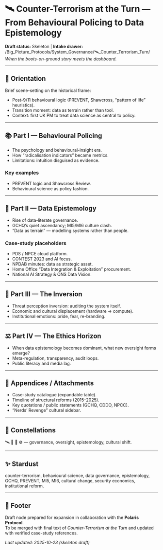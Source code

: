<!-- Intake drawer header
Draft skeleton for the “Counter-Terrorism at the Turn” mega-node.  
Scaffold of sections and case-study placeholders tracing the UK shift from behavioural policing to data epistemology. -->

# 🛰 Counter-Terrorism at the Turn — From Behavioural Policing to Data Epistemology  
**Draft status:** Skeleton | **Intake drawer:** /Big_Picture_Protocols/System_Governance/🛰_Counter_Terrorism_Turn/  
*When the boots-on-ground story meets the dashboard.*

---

## 🧭 Orientation  
Brief scene-setting on the historical frame:  
- Post-9/11 behavioural logic (PREVENT, Shawcross, “pattern of life” heuristics).  
- Transition moment: data as terrain rather than tool.  
- Context: first UK PM to treat data science as central to policy.

---

## 📚 Part I — Behavioural Policing  
- The psychology and behavioural-insight era.  
- How “radicalisation indicators” became metrics.  
- Limitations: intuition disguised as evidence.  

### Key examples  
- PREVENT logic and Shawcross Review.  
- Behavioural science as policy fashion.

---

## 💾 Part II — Data Epistemology  
- Rise of data-literate governance.  
- GCHQ’s quiet ascendancy; MI5/MI6 culture clash.  
- “Data as terrain” — modelling systems rather than people.

### Case-study placeholders  
- PDS / NPCE cloud platform.  
- CONTEST 2023 and AI focus.  
- NPDAB minutes: data as strategic asset.  
- Home Office “Data Integration & Exploitation” procurement.  
- National AI Strategy & ONS Data Vision.  

---

## 🔄 Part III — The Inversion  
- Threat perception inversion: auditing the system itself.  
- Economic and cultural displacement (hardware → compute).  
- Institutional emotions: pride, fear, re-branding.

---

## ⚖️ Part IV — The Ethics Horizon  
- When data epistemology becomes dominant, what new oversight forms emerge?  
- Meta-regulation, transparency, audit loops.  
- Public literacy and media lag.

---

## 🧩 Appendices / Attachments  
- Case-study catalogue (expandable table).  
- Timeline of structural reforms (2015–2025).  
- Key quotations / public statements (GCHQ, CDDO, NPCC).  
- “Nerds’ Revenge” cultural sidebar.

---

## 🌌 Constellations  
🛰 🧭 🧿 ⚙️ — governance, oversight, epistemology, cultural shift.

---

## ✨ Stardust  
counter-terrorism, behavioural science, data governance, epistemology, GCHQ, PREVENT, MI5, MI6, cultural change, security economics, institutional reform.

---

## 🏮 Footer  
Draft node prepared for expansion in collaboration with the **Polaris Protocol**.  
To be merged with final text of *Counter-Terrorism at the Turn* and updated with verified case-study references.

_Last updated: 2025-10-23 (skeleton draft)_
